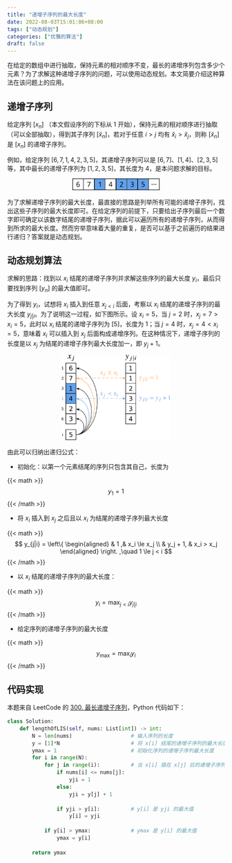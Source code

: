 ```yaml
---
title: "递增子序列的最大长度"
date: 2022-08-03T15:01:06+08:00
tags: ["动态规划"]
categories: ["优雅的算法"]
draft: false
---
```


在给定的数组中进行抽取，保持元素的相对顺序不变，最长的递增序列包含多少个元素？为了求解这种递增子序列的问题，可以使用动态规划。本文简要介绍这种算法在该问题上的应用。

<!--more-->

## 递增子序列

给定序列 $[x_n]$ （本文假设序列的下标从 $1$ 开始），保持元素的相对顺序进行抽取（可以全部抽取），得到其子序列 $[\breve{x}_n]$，若对于任意 $i>j$ 均有 $\breve{x}_i>\breve{x}_j$，则称 $[\breve{x}_n]$ 是 $[x_n]$ 的递增子序列。

例如，给定序列 $[6,7,1,4,2,3,5]$，其递增子序列可以是 $[6,7]$、$[1,4]$、$[2,3,5]$ 等，其中最长的递增子序列为 $[1,2,3,5]$，其长度为 $4$，是本问题求解的目标。

<div align=center>
    <img src=./subseq.png width=40% />
</div>


为了求解递增子序列的最大长度，最直接的思路是列举所有可能的递增子序列，找出这些子序列的最大长度即可。在给定序列的前提下，只要给出子序列最后一个数字即可确定以该数字结尾的递增子序列，据此可以遍历所有的递增子序列，从而得到所求的最大长度。然而穷举意味着大量的重复，是否可以基于之前遍历的结果进行递归？答案就是动态规划。


## 动态规划算法

求解的思路：找到以 $x_i$ 结尾的递增子序列并求解这些序列的最大长度 $y_i$，最后只要找到序列 $[y_n]$ 的最大值即可。

为了得到 $y_i$，试想将 $x_i$ 插入到任意 $x_{j<i}$ 后面，考察以 $x_i$ 结尾的递增子序列的最大长度 $y_{j|i}$。为了说明这一过程，如下图所示。设 $x_i=5$，当 $j=2$ 时，$x_j = 7 > x_i = 5$，此时以 $x_i$ 结尾的递增子序列为 $[5]$，长度为 $1$；当 $j=4$ 时，$x_j = 4 < x_i = 5$，意味着 $x_i$ 可以插入到 $x_j$ 后面构成递增序列。在这种情况下，递增子序列的长度是以 $x_j$ 为结尾的递增子序列最大长度加一，即 $y_j + 1$。


<div align=center>
    <img src=./showDP.png width=50% />
</div>


由此可以归纳出递归公式：

- 初始化：以第一个元素结尾的序列只包含其自己，长度为

{{< math >}}$$
y_1 = 1
$${{< /math >}}

- 将 $x_i$ 插入到 $x_j$ 之后且以 $x_i$ 为结尾的递增子序列最大长度

{{< math >}}$$
y_{j|i} = 
\left\{
\begin{aligned}
    & 1 ,& x_i \le x_j \\
    & y_j + 1, & x_i > x_j
\end{aligned}
\right. ,\quad 1 \le j < i
$${{< /math >}}


- 以 $x_i$ 结尾的递增子序列的最大长度：

{{< math >}}$$
y_i = \max_{j< i} y_{j|i}
$${{< /math >}}

- 给定序列的递增子序列的最大长度

{{< math >}}$$
y_\mathrm{max} = \max_i y_i
$${{< /math >}}


## 代码实现

本题来自 LeetCode 的 [300. 最长递增子序列](https://leetcode.cn/problems/longest-increasing-subsequence/)，Python 代码如下：

```python
class Solution:
    def lengthOfLIS(self, nums: List[int]) -> int:
        N = len(nums)                   # 输入序列的长度
        y = [1]*N                       # 将 x[i] 结尾的递增子序列的最大长度初始化为 1
        ymax = 1                        # 初始化序列的递增子序列最大长度
        for i in range(N):
            for j in range(i):          # 当 x[i] 插在 x[j] 后的递增子序列最大长度
                if nums[i] <= nums[j]:  
                    yji = 1
                else:
                    yji = y[j] + 1
                
                if yji > y[i]:          # y[i] 是 yji 的最大值
                    y[i] = yji
            
            if y[i] > ymax:             # ymax 是 y[i] 的最大值
                ymax = y[i]

        return ymax
```

